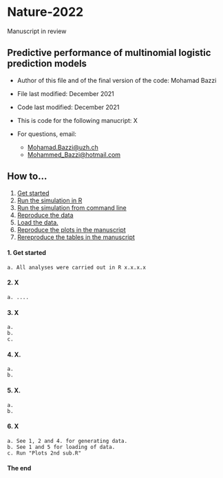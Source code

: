 # Nature-2022
Manuscript in review

## Predictive performance of multinomial logistic prediction models
* Author of this file and of the final version of the code: Mohamad Bazzi
* File last modified: December 2021
* Code last modified: December 2021
* This is code for the following manucript: X

* For questions, email: 
    * Mohamad.Bazzi@uzh.ch
    * Mohammed_Bazzi@hotmail.com

## How to...
1. [Get started](#start)
2. [Run the simulation in R](#inR)
3. [Run the simulation from command line](#cmd)
4. [Reproduce the data](#rep-data)
5. [Load the data.](#load)
6. [Reproduce the plots in the manuscript](#plots)
7. [Rereproduce the tables in the manuscript](#tables)

#### 1. Get started <a name="start"></a>
    a. All analyses were carried out in R x.x.x.x

#### 2. X <a name="inR"></a>
    a. ....

#### 3. X <a name="cmd"></a>
    a. 
    b. 
    c. 

#### 4. X. <a name="rep-data"></a>
    a. 
    b.  

#### 5. X. <a name="load"></a>
    a. 
    b. 

#### 6. X <a name="plots"></a>
    a. See 1, 2 and 4. for generating data.
    b. See 1 and 5 for loading of data.
    c. Run "Plots 2nd sub.R"

#### The end
